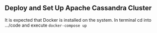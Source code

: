 
## Deploy and Set Up Apache Cassandra Cluster

It is expected that Docker is installed on the system. In terminal cd into .../code and execute
`docker-compose up`
